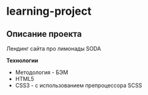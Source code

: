 # learning-project

## Описание проекта
Лендинг сайта про лимонады SODA

**Технологии**

* Методология - БЭМ
* HTML5
* CSS3 - с использованием препроцессора SCSS